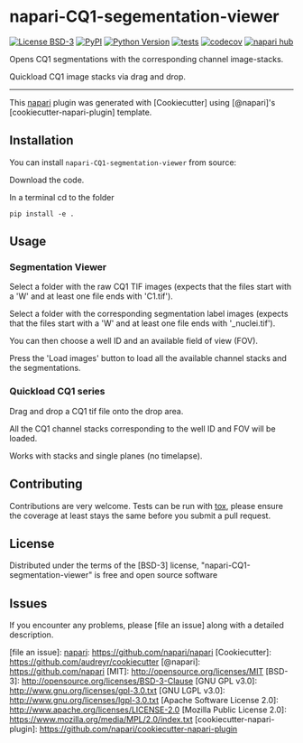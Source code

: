# napari-CQ1-segementation-viewer

[![License BSD-3](https://img.shields.io/pypi/l/napari-CQ1-segmentation-viewer.svg?color=green)](https://github.com/loicsauteur/napari-CQ1-segmentation-viewer/raw/main/LICENSE)
[![PyPI](https://img.shields.io/pypi/v/napari-CQ1-segmentation-viewer.svg?color=green)](https://pypi.org/project/napari-CQ1-segmentation-viewer)
[![Python Version](https://img.shields.io/pypi/pyversions/napari-CQ1-segmentation-viewer.svg?color=green)](https://python.org)
[![tests](https://github.com/loicsauteur/napari-CQ1-segmentation-viewer/workflows/tests/badge.svg)](https://github.com/loicsauteur/napari-CQ1-segmentation-viewer/actions)
[![codecov](https://codecov.io/gh/loicsauteur/napari-CQ1-segmentation-viewer/branch/main/graph/badge.svg)](https://codecov.io/gh/loicsauteur/napari-CQ1-segmentation-viewer)
[![napari hub](https://img.shields.io/endpoint?url=https://api.napari-hub.org/shields/napari-CQ1-segmentation-viewer)](https://napari-hub.org/plugins/napari-CQ1-segmentation-viewer)

Opens CQ1 segmentations with the corresponding channel image-stacks.

Quickload CQ1 image stacks via drag and drop.

----------------------------------

This [napari] plugin was generated with [Cookiecutter] using [@napari]'s [cookiecutter-napari-plugin] template.

<!--
Don't miss the full getting started guide to set up your new package:
https://github.com/napari/cookiecutter-napari-plugin#getting-started

and review the napari docs for plugin developers:
https://napari.org/stable/plugins/index.html
-->

## Installation

<!--
You can install `napari-CQ1-segmentation-viewer` via [pip]:

    pip install napari-CQ1-segmentation-viewer
-->
You can install `napari-CQ1-segmentation-viewer` from source:

Download the code.

In a terminal cd to the folder

    pip install -e .

## Usage
### Segmentation Viewer
Select a folder with the raw CQ1 TIF images (expects that the files start with a 'W' 
and at least one file ends with 'C1.tif').

Select a folder with the corresponding segmentation label images (expects that the files start with a 'W' 
and at least one file ends with '_nuclei.tif').

You can then choose a well ID and an available field of view (FOV).

Press the 'Load images' button to load all the available channel stacks and the segmentations.

### Quickload CQ1 series
Drag and drop a CQ1 tif file onto the drop area.

All the CQ1 channel stacks corresponding to the well ID and FOV will be loaded.

Works with stacks and single planes (no timelapse).



## Contributing

Contributions are very welcome. Tests can be run with [tox], please ensure
the coverage at least stays the same before you submit a pull request.

## License

Distributed under the terms of the [BSD-3] license,
"napari-CQ1-segmentation-viewer" is free and open source software

## Issues

If you encounter any problems, please [file an issue] along with a detailed description.

[file an issue]: 
[napari]: https://github.com/napari/napari
[Cookiecutter]: https://github.com/audreyr/cookiecutter
[@napari]: https://github.com/napari
[MIT]: http://opensource.org/licenses/MIT
[BSD-3]: http://opensource.org/licenses/BSD-3-Clause
[GNU GPL v3.0]: http://www.gnu.org/licenses/gpl-3.0.txt
[GNU LGPL v3.0]: http://www.gnu.org/licenses/lgpl-3.0.txt
[Apache Software License 2.0]: http://www.apache.org/licenses/LICENSE-2.0
[Mozilla Public License 2.0]: https://www.mozilla.org/media/MPL/2.0/index.txt
[cookiecutter-napari-plugin]: https://github.com/napari/cookiecutter-napari-plugin

[napari]: https://github.com/napari/napari
[tox]: https://tox.readthedocs.io/en/latest/
[pip]: https://pypi.org/project/pip/
[PyPI]: https://pypi.org/
